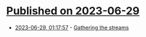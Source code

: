 # [Published on 2023-06-29](index.md)

* [2023-06-29, 01:17:57](https://lobste.rs/s/b6xmiq/gathering_streams) - [Gathering the streams](https://cr.openjdk.org/~vklang/Gatherers.html)
